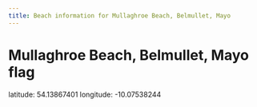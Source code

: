 ```yaml
---
title: Beach information for Mullaghroe Beach, Belmullet, Mayo
---
```

# Mullaghroe Beach, Belmullet, Mayo <span class="material-icons blue-flag">flag</span>

<div class="location-info">latitude: 54.13867401 longitude: -10.07538244</div>
<div></div>